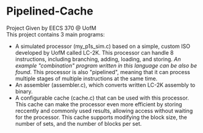 # Pipelined-Cache
Project Given by EECS 370 @ UofM  
This project contains 3 main programs:  
+ A simulated processor (my_p1s_sim.c) based on a simple, custom ISO developed by UofM called LC-2K. This processor can handle 8 instructions, including branching, adding, loading, and storing. *An example "combination" program written in this language can be also be found*. This processor is also "pipelined", meaning that it can process multiple stages of multiple instructions at the same time.  
+ An assembler (assembler.c), which converts written LC-2K assembly to binary.  
+ A configurable cache (cache.c) that can be used with this processor. This cache can make the processor even more efficient by storing reccently and commonly used results, allowing access without waiting for the processor. This cache supports modifying the block size, the number of sets, and the number of blocks per set.

